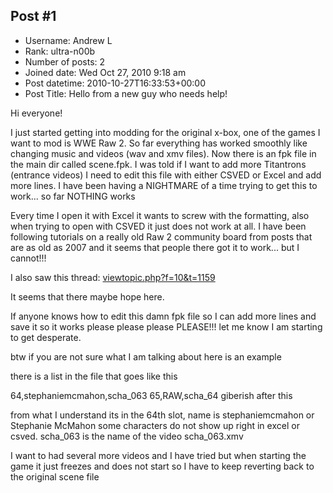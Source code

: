 ## Post #1
- Username: Andrew L
- Rank: ultra-n00b
- Number of posts: 2
- Joined date: Wed Oct 27, 2010 9:18 am
- Post datetime: 2010-10-27T16:33:53+00:00
- Post Title: Hello from a new guy who needs help!

Hi everyone!

I just started getting into modding for the original x-box, one of the games I want to mod is WWE Raw 2.  So far everything has worked smoothly like changing music and videos (wav and xmv files).  Now there is an fpk file in the main dir called scene.fpk.  I was told if I want to add more Titantrons (entrance videos) I need to edit this file with either CSVED or Excel and add more lines.  I have been having a NIGHTMARE of a time trying to get this to work... so far NOTHING works

Every time I open it with Excel it wants to screw with the formatting, also when trying to open with CSVED it just does not work at all.  I have been following tutorials on a really old Raw 2 community board from posts that are as old as 2007 and it seems that people there got it to work... but I cannot!!!  

I also saw this thread: [viewtopic.php?f=10&t=1159](http://forum.xentax.com/viewtopic.php?f=10&t=1159) 

It seems that there maybe hope here.

If anyone knows how to edit this damn fpk file so I can add more lines and save it so it works please please please PLEASE!!! let me know I am starting to get desperate.

btw if you are not sure what I am talking about here is an example

there is a list in the file that goes like this

64,stephaniemcmahon,scha_063
65,RAW,scha_64
giberish after this

from what I understand its in the 64th slot, name is stephaniemcmahon or Stephanie McMahon some characters do not show up right in excel or csved. scha_063 is the name of the video scha_063.xmv

I want to had several more videos and I have tried but when starting the game it just freezes and does not start so I have to keep reverting back to the original scene file
